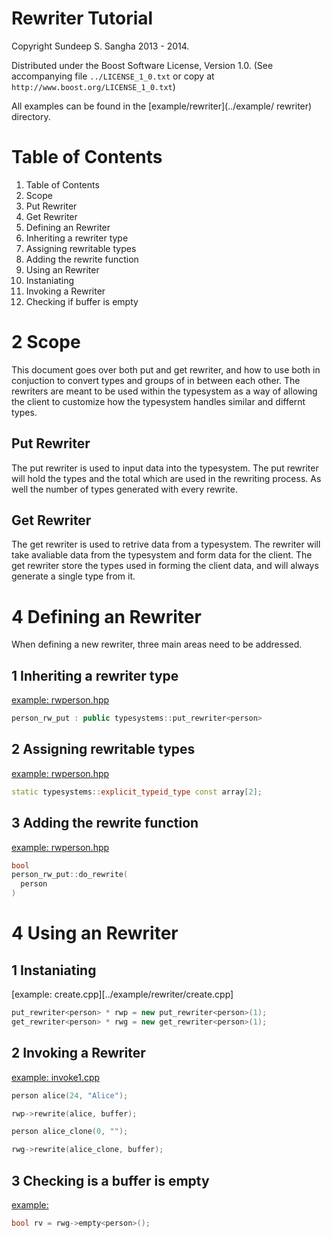 Rewriter Tutorial
==========================================================================
Copyright Sundeep S. Sangha 2013 - 2014.

Distributed under the Boost Software License, Version 1.0.
 (See accompanying file `../LICENSE_1_0.txt` or copy at
       `http://www.boost.org/LICENSE_1_0.txt`)

All examples can be found in the [example/rewriter](../example/
rewriter) directory.

Table of Contents
==========================================================================
1. Table of Contents
2. Scope
  1. Put Rewriter
  2. Get Rewriter
3. Defining an Rewriter
  1. Inheriting a rewriter type
  2. Assigning rewritable types
  3. Adding the rewrite function
4. Using an Rewriter
  1. Instaniating
  2. Invoking a Rewriter
  3. Checking if buffer is empty

2 Scope
==========================================================================
This document goes over both put and get rewriter, and how to use both in
conjuction to convert types and groups of in between each other. The
rewriters are meant to be used within the typesystem as a way of allowing
the client to customize how the typesystem handles similar and differnt
types.

Put Rewriter
--------------------------------------------------------------------------
The put rewriter is used to input data into the typesystem. The put
rewriter will hold the types and the total which are used in the rewriting
process. As well the number of types generated with every rewrite.

Get Rewriter
--------------------------------------------------------------------------
The get rewriter is used to retrive data from a typesystem. The rewriter
will take avaliable data from the typesystem and form data for the client.
The get rewriter store the types used in forming the client data, and will
always generate a single type from it.

4 Defining an Rewriter
==========================================================================
When defining a new rewriter, three main areas need to be addressed.

1 Inheriting a rewriter type
--------------------------------------------------------------------------
[example: rwperson.hpp](../example/rewriter/rwperson.hpp)

```c++
person_rw_put : public typesystems::put_rewriter<person>
```

2 Assigning rewritable types
--------------------------------------------------------------------------
[example: rwperson.hpp](../example/rewriter/rwperson.hpp)

```c++
static typesystems::explicit_typeid_type const array[2];
```

3 Adding the rewrite function
--------------------------------------------------------------------------
[example: rwperson.hpp](../example/rewriter/rwperson.hpp)

```c++
bool
person_rw_put::do_rewrite(
  person
)
```

4 Using an Rewriter
==========================================================================
1 Instaniating
--------------------------------------------------------------------------
[example: create.cpp][../example/rewriter/create.cpp]

```c++
put_rewriter<person> * rwp = new put_rewriter<person>(1);
get_rewriter<person> * rwg = new get_rewriter<person>(1);
```

2 Invoking a Rewriter
--------------------------------------------------------------------------
[example: invoke1.cpp](../example/rewriter/invoke1.cpp)

```c++
person alice(24, "Alice");

rwp->rewrite(alice, buffer);

person alice_clone(0, "");

rwg->rewrite(alice_clone, buffer);
```

3 Checking is a buffer is empty
--------------------------------------------------------------------------
[example: ](../example/rewriter/empty.cpp)

```c++
bool rv = rwg->empty<person>();
```
